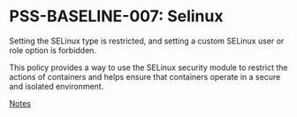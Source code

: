 # PSS-BASELINE-007: Selinux

Setting the SELinux type is restricted, and setting a custom SELinux user or role option is forbidden.

This policy provides a way to use the SELinux security module to restrict the actions of containers and helps ensure that containers operate in a secure and isolated environment.

[Notes](https://kubernetes.io/docs/concepts/security/pod-security-standards/#:~:text=localhost/*-,SELinux,-Setting%20the%20SELinux)
